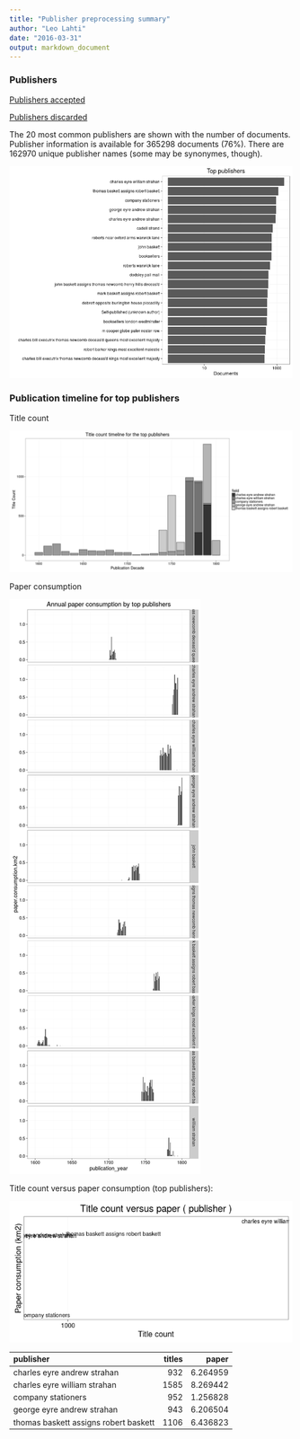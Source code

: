 ```yaml
---
title: "Publisher preprocessing summary"
author: "Leo Lahti"
date: "2016-03-31"
output: markdown_document
---
```



### Publishers

[Publishers accepted](output.tables/publisher_accepted.csv)

[Publishers discarded](output.tables/publisher_discarded.csv)



The 20 most common publishers are shown with the number of documents. Publisher information is available for 365298 documents (76%). There are 162970 unique publisher names (some may be synonymes, though).


![plot of chunk summarypublisher2](figure/summarypublisher2-1.png)

### Publication timeline for top publishers

Title count

![plot of chunk summaryTop10pubtimeline](figure/summaryTop10pubtimeline-1.png)

Paper consumption

![plot of chunk summaryTop10publisherstimelinepaper](figure/summaryTop10publisherstimelinepaper-1.png)



Title count versus paper consumption (top publishers):

![plot of chunk publishertitlespapers](figure/publishertitlespapers-1.png)

|publisher                             | titles|    paper|
|:-------------------------------------|------:|--------:|
|charles eyre andrew strahan           |    932| 6.264959|
|charles eyre william strahan          |   1585| 8.269442|
|company stationers                    |    952| 1.256828|
|george eyre andrew strahan            |    943| 6.206504|
|thomas baskett assigns robert baskett |   1106| 6.436823|
